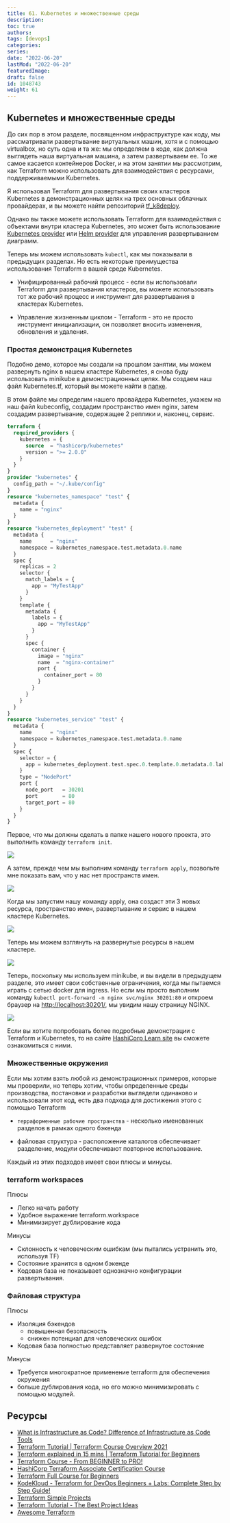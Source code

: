 ```yaml
---
title: 61. Kubernetes и множественные среды 
description: 
toc: true
authors:
tags: [devops]
categories:
series: 
date: "2022-06-20"
lastMod: "2022-06-20"
featuredImage:
draft: false
id: 1048743
weight: 61
---
```

## Kubernetes и множественные среды

До сих пор в этом разделе, посвященном инфраструктуре как коду, мы рассматривали развертывание виртуальных машин, хотя и с помощью virtualbox, но суть одна и та же: мы определяем в коде, как должна выглядеть наша виртуальная машина, а затем развертываем ее. То же самое касается контейнеров Docker, и на этом занятии мы рассмотрим, как Terraform можно использовать для взаимодействия с ресурсами, поддерживаемыми Kubernetes.

Я использовал Terraform для развертывания своих кластеров Kubernetes в демонстрационных целях на трех основных облачных провайдерах, и вы можете найти репозиторий [tf_k8deploy](https://github.com/MichaelCade/tf_k8deploy).

Однако вы также можете использовать Terraform для взаимодействия с объектами внутри кластера Kubernetes, это может быть использование [Kubernetes provider](https://registry.terraform.io/providers/hashicorp/kubernetes/latest/docs) или [Helm provider](https://registry.terraform.io/providers/hashicorp/helm/latest) для управления развертыванием диаграмм.

Теперь мы можем использовать `kubectl`, как мы показывали в предыдущих разделах. Но есть некоторые преимущества использования Terraform в вашей среде Kubernetes.

- Унифицированный рабочий процесс - если вы использовали Terraform для развертывания кластеров, вы можете использовать тот же рабочий процесс и инструмент для развертывания в кластерах Kubernetes.

- Управление жизненным циклом - Terraform - это не просто инструмент инициализации, он позволяет вносить изменения, обновления и удаления.

### Простая демонстрация Kubernetes

Подобно демо, которое мы создали на прошлом занятии, мы можем развернуть nginx в нашем кластере Kubernetes, я снова буду использовать minikube в демонстрационных целях. Мы создаем наш файл Kubernetes.tf, который вы можете найти в [папке](/Days/IaC/Kubernetes/kubernetes.tf).

В этом файле мы определим нашего провайдера Kubernetes, укажем на наш файл kubeconfig, создадим пространство имен nginx, затем создадим развертывание, содержащее 2 реплики и, наконец, сервис.

```terraform
terraform {
  required_providers {
    kubernetes = {
      source  = "hashicorp/kubernetes"
      version = ">= 2.0.0"
    }
  }
}
provider "kubernetes" {
  config_path = "~/.kube/config"
}
resource "kubernetes_namespace" "test" {
  metadata {
    name = "nginx"
  }
}
resource "kubernetes_deployment" "test" {
  metadata {
    name      = "nginx"
    namespace = kubernetes_namespace.test.metadata.0.name
  }
  spec {
    replicas = 2
    selector {
      match_labels = {
        app = "MyTestApp"
      }
    }
    template {
      metadata {
        labels = {
          app = "MyTestApp"
        }
      }
      spec {
        container {
          image = "nginx"
          name  = "nginx-container"
          port {
            container_port = 80
          }
        }
      }
    }
  }
}
resource "kubernetes_service" "test" {
  metadata {
    name      = "nginx"
    namespace = kubernetes_namespace.test.metadata.0.name
  }
  spec {
    selector = {
      app = kubernetes_deployment.test.spec.0.template.0.metadata.0.labels.app
    }
    type = "NodePort"
    port {
      node_port   = 30201
      port        = 80
      target_port = 80
    }
  }
}
```

Первое, что мы должны сделать в папке нашего нового проекта, это выполнить команду `terraform init`.

![](../images/Day61_IAC1.ru.png?v1)

А затем, прежде чем мы выполним команду `terraform apply`, позвольте мне показать вам, что у нас нет пространств имен.

![](../images/Day61_IAC2.ru.png?v1)

Когда мы запустим нашу команду apply, она создаст эти 3 новых ресурса, пространство имен, развертывание и сервис в нашем кластере Kubernetes.

![](../images/Day61_IAC3.ru.png?v1)

Теперь мы можем взглянуть на развернутые ресурсы в нашем кластере.

![](../images/Day61_IAC4.ru.png?v1)

Теперь, поскольку мы используем minikube, и вы видели в предыдущем разделе, это имеет свои собственные ограничения, когда мы пытаемся играть с сетью docker для ingress. Но если мы просто выполним команду `kubectl port-forward -n nginx svc/nginx 30201:80` и откроем браузер на <http://localhost:30201/>, мы увидим нашу страницу NGINX.

![](../images/Day61_IAC5.ru.png?v1)

Если вы хотите попробовать более подробные демонстрации с Terraform и Kubernetes, то на сайте [HashiCorp Learn site](https://learn.hashicorp.com/tutorials/terraform/kubernetes-provider) вы сможете ознакомиться с ними.

### Множественные окружения

Если мы хотим взять любой из демонстрационных примеров, которые мы проверили, но теперь хотим, чтобы определенные среды производства, постановки и разработки выглядели одинаково и использовали этот код, есть два подхода для достижения этого с помощью Terraform

- `терраформенные рабочие пространства` - несколько именованных разделов в рамках одного бэкенда

- файловая структура - расположение каталогов обеспечивает разделение, модули обеспечивают повторное использование.

Каждый из этих подходов имеет свои плюсы и минусы.

### terraform workspaces

Плюсы

- Легко начать работу
- Удобное выражение terraform.workspace
- Минимизирует дублирование кода

Минусы

- Склонность к человеческим ошибкам (мы пытались устранить это, используя TF)
- Состояние хранится в одном бэкенде
- Кодовая база не показывает однозначно конфигурации развертывания.

### Файловая структура

Плюсы

- Изоляция бэкендов
  - повышенная безопасность
  - снижен потенциал для человеческих ошибок
- Кодовая база полностью представляет развернутое состояние

Минусы

- Требуется многократное применение terraform для обеспечения окружения
- больше дублирования кода, но его можно минимизировать с помощью модулей.

## Ресурсы

- [What is Infrastructure as Code? Difference of Infrastructure as Code Tools](https://www.youtube.com/watch?v=POPP2WTJ8es)
- [Terraform Tutorial | Terraform Course Overview 2021](https://www.youtube.com/watch?v=m3cKkYXl-8o)
- [Terraform explained in 15 mins | Terraform Tutorial for Beginners](https://www.youtube.com/watch?v=l5k1ai_GBDE)
- [Terraform Course - From BEGINNER to PRO!](https://www.youtube.com/watch?v=7xngnjfIlK4&list=WL&index=141&t=16s)
- [HashiCorp Terraform Associate Certification Course](https://www.youtube.com/watch?v=V4waklkBC38&list=WL&index=55&t=111s)
- [Terraform Full Course for Beginners](https://www.youtube.com/watch?v=EJ3N-hhiWv0&list=WL&index=39&t=27s)
- [KodeKloud -  Terraform for DevOps Beginners + Labs: Complete Step by Step Guide!](https://www.youtube.com/watch?v=YcJ9IeukJL8&list=WL&index=16&t=11s)
- [Terraform Simple Projects](https://terraform.joshuajebaraj.com/)
- [Terraform Tutorial - The Best Project Ideas](https://www.youtube.com/watch?v=oA-pPa0vfks)
- [Awesome Terraform](https://github.com/shuaibiyy/awesome-terraform)

